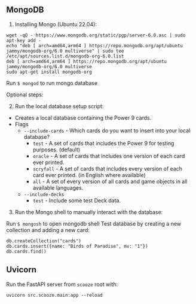 ## MongoDB

1. Installing Mongo (Ubuntu 22.04):
```
wget -qO - https://www.mongodb.org/static/pgp/server-6.0.asc | sudo apt-key add -
echo "deb [ arch=amd64,arm64 ] https://repo.mongodb.org/apt/ubuntu jammy/mongodb-org/6.0 multiverse" | sudo tee /etc/apt/sources.list.d/mongodb-org-6.0.list
deb [ arch=amd64,arm64 ] https://repo.mongodb.org/apt/ubuntu jammy/mongodb-org/6.0 multiverse
sudo apt-get install mongodb-org
```
Run `$ mongod` to run mongo database

Optional steps:

2. Run the local database setup script:

- Creates a local database containing the Power 9 cards.
- Flags
    - `--include-cards` - Which cards do you want to insert into your local database?
        - `test` - A set of cards that includes the Power 9 for testing purposes. (default)
        - `oracle` - A set of cards that includes one version of each card ever printed.
        - `scryfall` - A set of cards that includes every version of each card ever printed. (in English where available)
        - `all` - A set of every version of all cards and game objects in all available languages.
    - `--include-decks`
        - `test` - Include some test Deck data.

3. Run the Mongo shell to manually interact with the database:

Run `$ mongosh` to open mongodb shell
Test database by creating a new collection and adding a new card:
```
db.createCollection("cards")
db.cards.insert({name: "Birds of Paradise", mv: "1"})
db.cards.find()
```

## Uvicorn

Run the FastAPI server from `scooze` root with:

```uvicorn src.scooze.main:app --reload```
